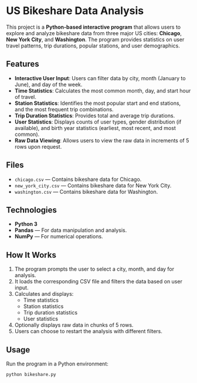 # US Bikeshare Data Analysis

This project is a **Python-based interactive program** that allows users to explore and analyze bikeshare data from three major US cities: **Chicago**, **New York City**, and **Washington**. The program provides statistics on user travel patterns, trip durations, popular stations, and user demographics.

## Features

- **Interactive User Input**: Users can filter data by city, month (January to June), and day of the week.
- **Time Statistics**: Calculates the most common month, day, and start hour of travel.
- **Station Statistics**: Identifies the most popular start and end stations, and the most frequent trip combinations.
- **Trip Duration Statistics**: Provides total and average trip durations.
- **User Statistics**: Displays counts of user types, gender distribution (if available), and birth year statistics (earliest, most recent, and most common).
- **Raw Data Viewing**: Allows users to view the raw data in increments of 5 rows upon request.

## Files

- `chicago.csv` — Contains bikeshare data for Chicago.
- `new_york_city.csv` — Contains bikeshare data for New York City.
- `washington.csv` — Contains bikeshare data for Washington.

## Technologies

- **Python 3**
- **Pandas** — For data manipulation and analysis.
- **NumPy** — For numerical operations.

## How It Works

1. The program prompts the user to select a city, month, and day for analysis.
2. It loads the corresponding CSV file and filters the data based on user input.
3. Calculates and displays:
   - Time statistics
   - Station statistics
   - Trip duration statistics
   - User statistics
4. Optionally displays raw data in chunks of 5 rows.
5. Users can choose to restart the analysis with different filters.

## Usage

Run the program in a Python environment:

```bash
python bikeshare.py